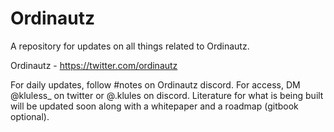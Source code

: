 # Ordinautz

A repository for updates on all things related to Ordinautz. 

Ordinautz - https://twitter.com/ordinautz


For daily updates, follow #notes on Ordinautz discord. For access, DM @kluless_ on twitter or @.klules on discord.
Literature for what is being built will be updated soon along with a whitepaper and a roadmap (gitbook optional).

